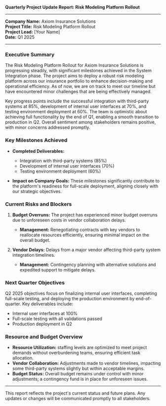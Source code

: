 

**Quarterly Project Update Report: Risk Modeling Platform Rollout**

---

**Company Name:** Axiom Insurance Solutions  
**Project Title:** Risk Modeling Platform Rollout  
**Project Lead:** [Your Name]  
**Date:** Q1 2025  

---

### **Executive Summary**

The Risk Modeling Platform Rollout for Axiom Insurance Solutions is progressing steadily, with significant milestones achieved in the System Integration phase. The project aims to deploy a robust risk modeling platform across our insurance portfolio to enhance decision-making and operational efficiency. As of now, we are on track to meet our timeline but have encountered minor challenges that are being effectively managed.

Key progress points include the successful integration with third-party systems at 85%, development of internal user interfaces at 70%, and testing environment deployment at 60%. The team is optimistic about achieving full functionality by the end of Q1, enabling a smooth transition to production in Q2. Overall sentiment among stakeholders remains positive, with minor concerns addressed promptly.

### **Key Milestones Achieved**

- **Completed Deliverables:**
  - Integration with third-party systems (85%)
  - Development of internal user interfaces (70%)
  - Testing environment deployment (60%)

- **Impact on Company Goals:** These milestones significantly contribute to the platform's readiness for full-scale deployment, aligning closely with our strategic objectives.

### **Current Risks and Blockers**

1. **Budget Overruns:** The project has experienced minor budget overruns due to unforeseen costs in vendor collaboration delays.
   - **Management:** Renegotiating contracts with key vendors to reallocate resources efficiently, ensuring minimal impact on the overall budget.

2. **Vendor Delays:** Delays from a major vendor affecting third-party system integration timelines.
   - **Management:** Contingency planning with alternative solutions and expedited support to mitigate delays.

### **Next Quarter Objectives**

Q2 2025 objectives focus on finalizing internal user interfaces, completing full-scale testing, and deploying the production environment by end-of-quarter. Key deliverables include:
- Internal user interfaces at 100%
- Full-scale testing with all validations passed
- Production deployment in Q2

### **Resource and Budget Overview**

- **Resource Utilization:** staffing levels are optimized to meet project demands without overburdening teams, ensuring efficient task allocation.
- **Vendor Collaboration:** Adjustments made to vendor timelines, impacting some third-party systems slightly but within acceptable margins.
- **Budget Status:** Overall budget remains under control with minor adjustments; a contingency fund is in place for unforeseen issues.

---

This report reflects the project's current status and future plans. Any updates or changes will be communicated promptly to all stakeholders.